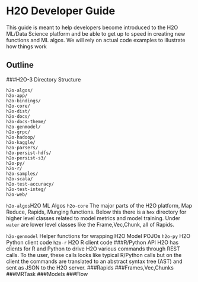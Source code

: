 # H2O Developer Guide
This guide is meant to help developers become introduced to the H2O ML/Data Science platform and be able to get up to speed in creating new functions and ML algos. We will rely on actual code examples to illustrate how things work

## Outline
###H2O-3 Directory Structure
```
h2o-algos/
h2o-app/
h2o-bindings/
h2o-core/
h2o-dist/
h2o-docs/
h2o-docs-theme/
h2o-genmodel/
h2o-grpc/
h2o-hadoop/
h2o-kaggle/
h2o-parsers/
h2o-persist-hdfs/
h2o-persist-s3/
h2o-py/
h2o-r/
h2o-samples/
h2o-scala/
h2o-test-accuracy/
h2o-test-integ/
h2o-web/
```
`h2o-algos`H2O ML Algos
`h2o-core` The major parts of the H2O platform, Map Reduce, Rapids, Munging functions. Below this there is a `hex` directory for higher level classes related to model metrics and model training. Under `water` are lower level classes like the Frame,Vec,Chunk, all of Rapids. 

`h2o-genmodel` Helper functions for wrapping H2O Model POJOs
`h2o-py` H2O Python client code
`h2o-r` H2O R client code
###R/Python API
H2O has clients for R and Python to drive H2O various commands through REST calls. To the user, these calls looks like typical R/Python calls but on the client the commands are translated to an abstract syntax tree (AST) and sent as JSON to the H2O server.
###Rapids
###Frames,Vec,Chunks
###MRTask
###Models
###Flow

